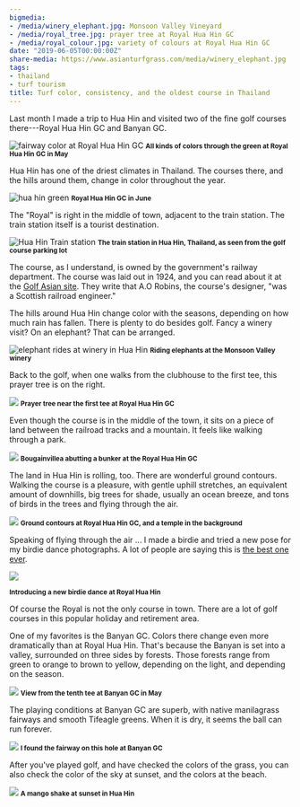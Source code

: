 ```yaml
---
bigmedia:
- /media/winery_elephant.jpg: Monsoon Valley Vineyard
- /media/royal_tree.jpg: prayer tree at Royal Hua Hin GC
- /media/royal_colour.jpg: variety of colours at Royal Hua Hin GC
date: "2019-06-05T00:00:00Z"
share-media: https://www.asianturfgrass.com/media/winery_elephant.jpg
tags:
- thailand
- turf tourism
title: Turf color, consistency, and the oldest course in Thailand
---
```


Last month I made a trip to Hua Hin and visited two of the fine golf courses there---Royal Hua Hin GC and Banyan GC. 

![fairway color at Royal Hua Hin GC](/media/royal_colour.jpg)
<small><strong>All kinds of colors through the green at Royal Hua Hin GC in May</strong></small>

Hua Hin has one of the driest climates in Thailand. The courses there, and the hills around them, change in color throughout the year.

![hua hin green](https://live.staticflickr.com/3149/5803291619_b4a08912b3_b_d.jpg)
<small><strong>Royal Hua Hin GC in June</strong></small>

The "Royal" is right in the middle of town, adjacent to the train station. The train station itself is a tourist destination.

![Hua Hin Train station](/media/hua_hin_train.jpg)
<small><strong>The train station in Hua Hin, Thailand, as seen from the golf course parking lot</strong></small>

The course, as I understand, is owned by the government's railway department. The course was laid out in 1924, and you can read about it at the [Golf Asian site](https://www.golfasian.com/golf-courses/thailand-golf-courses/hua-hin/royal-hua-hin-golf-course/). They write that A.O Robins, the course's designer, "was a Scottish railroad engineer."

The hills around Hua Hin change color with the seasons, depending on how much rain has fallen. There is plenty to do besides golf. Fancy a winery visit? On an elephant? That can be arranged.

![elephant rides at winery in Hua Hin](/media/winery_elephant.jpg)
<small><strong>Riding elephants at the Monsoon Valley winery</strong></small>

Back to the golf, when one walks from the clubhouse to the first tee, this prayer tree is on the right.

![](/media/royal_tree.jpg)
<small><strong>Prayer tree near the first tee at Royal Hua Hin GC</strong></small>

Even though the course is in the middle of the town, it sits on a piece of land between the railroad tracks and a mountain. It feels like walking through a park.

![](/media/royal_bunker.jpg)
<small><strong>Bougainvillea abutting a bunker at the Royal Hua Hin GC</strong></small>

The land in Hua Hin is rolling, too. There are wonderful ground contours. Walking the course is a pleasure, with gentle uphill stretches, an equivalent amount of downhills, big trees for shade, usually an ocean breeze, and tons of birds in the trees and flying through the air.

![](/media/royal_roll.jpg)
<small><strong>Ground contours at Royal Hua Hin GC, and a temple in the background</strong></small>

Speaking of flying through the air ... I made a birdie and tried a new pose for my birdie dance photographs. A lot of people are saying this is [the best one ever](https://www.micahwoods.com/2019/05/a-lot-of-people-are-saying-.html). 

![](/media/birdie_air.jpg)

<small><strong>Introducing a new birdie dance at Royal Hua Hin</strong></small>

Of course the Royal is not the only course in town. There are a lot of golf courses in this popular holiday and retirement area. 

One of my favorites is the Banyan GC. Colors there change even more dramatically than at Royal Hua Hin. That's because the Banyan is set into a valley, surrounded on three sides by forests. Those forests range from green to orange to brown to yellow, depending on the light, and depending on the season.

![](/media/banyan10.jpg)
<small><strong>View from the tenth tee at Banyan GC in May</strong></small>

The playing conditions at Banyan GC are superb, with native manilagrass fairways and smooth Tifeagle greens. When it is dry, it seems the ball can run forever. 

![](/media/banyan8.jpg)
<small><strong>I found the fairway on this hole at Banyan GC</strong></small>

After you've played golf, and have checked the colors of the grass, you can also check the color of the sky at sunset, and the colors at the beach.

![](/media/mango.jpg)
<small><strong>A mango shake at sunset in Hua Hin</strong></small>
